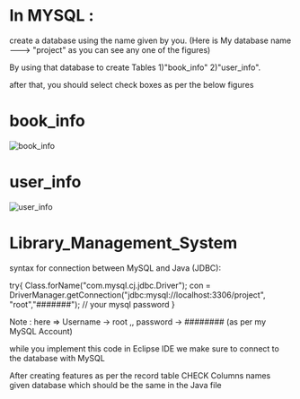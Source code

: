 # In MYSQL :
create a database using the name given by you. (Here is My database name ---> "project" as you can see any one of the figures)

By using that database to create Tables 1)"book_info"  2)"user_info".

after that, you should select check boxes as per the below figures


# book_info

![book_info](https://github.com/Pchiranjeevi06/Library_Management_System/assets/90667579/68eb1534-95ff-4142-9ec3-eefbc9c38315)

# user_info

![user_info](https://github.com/Pchiranjeevi06/Library_Management_System/assets/90667579/92e2ea60-5fc4-411b-a029-4344bf6411b4)

# Library_Management_System
syntax for connection between MySQL and Java (JDBC):

   try{
	     Class.forName("com.mysql.cj.jdbc.Driver");
	     con = DriverManager.getConnection("jdbc:mysql://localhost:3306/project", "root","#######"); // your mysql password
	 }
         
Note :
here => Username -> root ,, password -> ########  (as per my MySQL Account)

while you implement this code in Eclipse IDE we make sure to connect to the database with MySQL

After creating features as per the record table CHECK Columns names given database which should be the same in the Java file 
